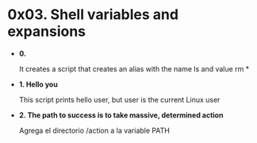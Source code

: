 # 0x03. Shell variables and expansions
<p> </p>
<ul>
<li><b> 0.<o> </b></li>
<p> It creates a script that creates an alias with the name ls and value rm * </p>
<li><b> 1. Hello you </b></li>                                 
<p> This script prints hello user, but user is the current Linux user </p>
<li><b> 2. The path to success is to take massive, determined action </b></li>                                                
<p> Agrega el directorio /action a la variable PATH </p>

